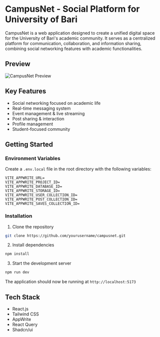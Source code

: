 # CampusNet - Social Platform for University of Bari

CampusNet is a web application designed to create a unified digital space for the University of Bari's academic community. It serves as a centralized platform for communication, collaboration, and information sharing, combining social networking features with academic functionalities.

## Preview
![CampusNet Preview](public/assets/images/campusnet-screen-login.png)

## Key Features
- Social networking focused on academic life
- Real-time messaging system
- Event management & live streaming
- Post sharing & interaction
- Profile management
- Student-focused community

## Getting Started

### Environment Variables
Create a `.env.local` file in the root directory with the following variables:
```env
VITE_APPWRITE_URL=
VITE_APPWRITE_PROJECT_ID=
VITE_APPWRITE_DATABASE_ID=
VITE_APPWRITE_STORAGE_ID=
VITE_APPWRITE_USER_COLLECTION_ID=
VITE_APPWRITE_POST_COLLECTION_ID=
VITE_APPWRITE_SAVES_COLLECTION_ID=
```

### Installation

1. Clone the repository
```bash
git clone https://github.com/yourusername/campusnet.git
```

2. Install dependencies
```bash
npm install
```

3. Start the development server
```bash
npm run dev
```

The application should now be running at `http://localhost:5173`

## Tech Stack
- React.js
- Tailwind CSS
- AppWrite
- React Query
- Shadcn/ui

